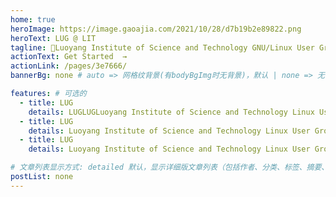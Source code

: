 ```yaml
---
home: true
heroImage: https://image.gaoajia.com/2021/10/28/d7b19b2e89822.png
heroText: LUG @ LIT
tagline: 🚀Luoyang Institute of Science and Technology GNU/Linux User Group
actionText: Get Started  →
actionLink: /pages/3e7666/
bannerBg: none # auto => 网格纹背景(有bodyBgImg时无背景)，默认 | none => 无 | '大图地址' | background: 自定义背景样式       提示：如发现文本颜色不适应你的背景时可以到palette.styl修改$bannerTextColor变量

features: # 可选的
  - title: LUG
    details: LUGLUGLuoyang Institute of Science and Technology Linux User Group
  - title: LUG
    details: Luoyang Institute of Science and Technology Linux User Group Luoyang Institute of Science and Technology Linux User Group
  - title: LUG
    details: Luoyang Institute of Science and Technology Linux User Group Luoyang Institute of Science and Technology Linux User Group

# 文章列表显示方式: detailed 默认，显示详细版文章列表（包括作者、分类、标签、摘要、分页等）| simple => 显示简约版文章列表（仅标题和日期）| none 不显示文章列表
postList: none
---
```


